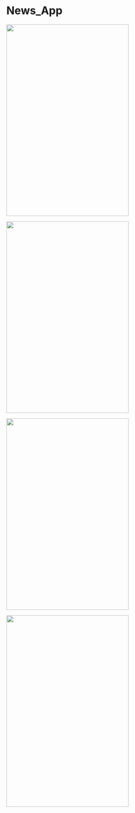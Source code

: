 # News_App

<a href="m1"><img src="https://user-images.githubusercontent.com/94074275/175160341-8bb5407c-a9e3-4dc6-b94b-14495102e6ac.jpg" align="center" height="500" width="320" ></a>

<a href="m1"><img src="https://user-images.githubusercontent.com/94074275/175160283-6fe5c595-1b59-4218-a3a4-baa2abc027ba.jpg" align="center" height="500" width="320" ></a>

<a href="m1"><img src="https://user-images.githubusercontent.com/94074275/175160254-9065f885-7bd1-4d81-a3f6-f8bce277855f.jpg" align="center" height="500" width="320" marginLeft="50px" ></a>




<a href="m1"><img src="https://user-images.githubusercontent.com/94074275/175160382-64c3d315-051c-4b3e-ba6d-3bad6d18c8d8.jpg" align="center" height="500" width="320" ></a>

